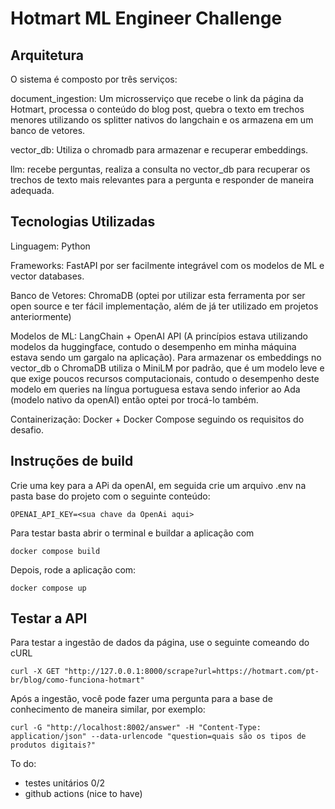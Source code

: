 # Hotmart ML Engineer Challenge

## Arquitetura

O sistema é composto por três serviços:

document_ingestion: Um microsserviço que recebe o link da página da Hotmart, processa o conteúdo do blog post, quebra o texto em trechos menores utilizando os splitter nativos do langchain e os armazena em um banco de vetores.

vector_db: Utiliza o chromadb para armazenar e recuperar embeddings.

llm: recebe perguntas, realiza a consulta no vector_db para recuperar os trechos de texto mais relevantes para a pergunta e responder de maneira adequada.

## Tecnologias Utilizadas

Linguagem: Python

Frameworks: FastAPI por ser facilmente integrável com os modelos de ML e vector databases.

Banco de Vetores: ChromaDB (optei por utilizar esta ferramenta por ser open source e ter fácil implementação, além de já ter utilizado em projetos anteriormente)

Modelos de ML: LangChain + OpenAI API (A princípios estava utilizando modelos da huggingface, contudo o desempenho em minha máquina estava sendo um gargalo na aplicação).
Para armazenar os embeddings no vector_db o ChromaDB utiliza o MiniLM por padrão, que é um modelo leve e que exige poucos recursos computacionais, contudo o desempenho deste modelo em queries na língua portuguesa estava sendo inferior ao Ada (modelo nativo da openAI) então optei por trocá-lo também.

Containerização: Docker + Docker Compose seguindo os requisitos do desafio.

## Instruções de build
Crie uma key para a APi da openAI, em seguida crie um arquivo .env na pasta base do projeto com o seguinte conteúdo:
```
OPENAI_API_KEY=<sua chave da OpenAi aqui>
```

Para testar basta abrir o terminal e buildar a aplicação com 
```
docker compose build
```
Depois, rode a aplicação com:
```
docker compose up
```

## Testar a API
Para testar a ingestão de dados da página, use o seguinte comeando do cURL
```
curl -X GET "http://127.0.0.1:8000/scrape?url=https://hotmart.com/pt-br/blog/como-funciona-hotmart"
```
Após a ingestão, você pode fazer uma pergunta para a base de conhecimento de maneira similar, por exemplo: 
```
curl -G "http://localhost:8002/answer" -H "Content-Type: application/json" --data-urlencode "question=quais são os tipos de produtos digitais?"
```
To do:
- testes unitários 0/2
- github actions (nice to have)